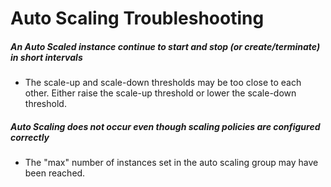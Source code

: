 # Auto Scaling Troubleshooting

##### An Auto Scaled instance continue to start and stop (or create/terminate) in short intervals

- The scale-up and scale-down thresholds may be too close to each other. Either
  raise the scale-up threshold or lower the scale-down threshold.

##### Auto Scaling does not occur even though scaling policies are configured correctly

- The "max" number of instances set in the auto scaling group may have been reached.
